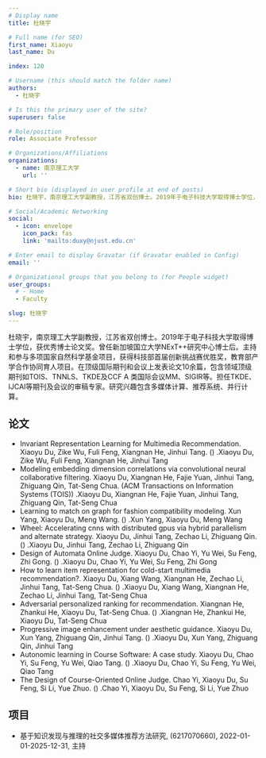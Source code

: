 ```yaml
---
# Display name
title: 杜晓宇

# Full name (for SEO)
first_name: Xiaoyu
last_name: Du

index: 120

# Username (this should match the folder name)
authors:
  - 杜晓宇

# Is this the primary user of the site?
superuser: false

# Role/position 
role: Associate Professor

# Organizations/Affiliations
organizations:
  - name: 南京理工大学
    url: ''

# Short bio (displayed in user profile at end of posts)
bio: 杜晓宇，南京理工大学副教授，江苏省双创博士。2019年于电子科技大学取得博士学位，获优秀博士论文奖。曾任新加坡国立大学NExT++研究中心博士后。主持和参与多项国家自然科学基金项目，获得科技部首届创新挑战赛优胜奖，教育部产学合作协同育人项目。在顶级国际期刊和会议上发表论文10余篇，包含领域顶级期刊如TOIS、TNNLS、TKDE及CCF A 类国际会议MM、SIGIR等。担任TKDE、IJCAI等期刊及会议的审稿专家。研究兴趣包含多媒体计算、推荐系统、并行计算。

# Social/Academic Networking
social:
  - icon: envelope
    icon_pack: fas
    link: 'mailto:duxy@njust.edu.cn'

# Enter email to display Gravatar (if Gravatar enabled in Config)
email: ''

# Organizational groups that you belong to (for People widget)
user_groups:
  # - Home
  - Faculty

slug: 杜晓宇
---
```


杜晓宇，南京理工大学副教授，江苏省双创博士。2019年于电子科技大学取得博士学位，获优秀博士论文奖。曾任新加坡国立大学NExT++研究中心博士后。主持和参与多项国家自然科学基金项目，获得科技部首届创新挑战赛优胜奖，教育部产学合作协同育人项目。在顶级国际期刊和会议上发表论文10余篇，包含领域顶级期刊如TOIS、TNNLS、TKDE及CCF A 类国际会议MM、SIGIR等。担任TKDE、IJCAI等期刊及会议的审稿专家。研究兴趣包含多媒体计算、推荐系统、并行计算。

## 论文
- Invariant Representation Learning for Multimedia Recommendation. Xiaoyu Du, Zike Wu, Fuli Feng, Xiangnan He, Jinhui Tang. () .Xiaoyu Du, Zike Wu, Fuli Feng, Xiangnan He, Jinhui Tang
- Modeling embedding dimension correlations via convolutional neural collaborative filtering. Xiaoyu Du, Xiangnan He, Fajie Yuan, Jinhui Tang, Zhiguang Qin, Tat-Seng Chua. (ACM Transactions on Information Systems (TOIS)) .Xiaoyu Du, Xiangnan He, Fajie Yuan, Jinhui Tang, Zhiguang Qin, Tat-Seng Chua
- Learning to match on graph for fashion compatibility modeling. Xun Yang, Xiaoyu Du, Meng Wang. () .Xun Yang, Xiaoyu Du, Meng Wang
- Wheel: Accelerating cnns with distributed gpus via hybrid parallelism and alternate strategy. Xiaoyu Du, Jinhui Tang, Zechao Li, Zhiguang Qin. () .Xiaoyu Du, Jinhui Tang, Zechao Li, Zhiguang Qin
- Design of Automata Online Judge. Xiaoyu Du, Chao Yi, Yu Wei, Su Feng, Zhi Gong. () .Xiaoyu Du, Chao Yi, Yu Wei, Su Feng, Zhi Gong
- How to learn item representation for cold-start multimedia recommendation?. Xiaoyu Du, Xiang Wang, Xiangnan He, Zechao Li, Jinhui Tang, Tat-Seng Chua. () .Xiaoyu Du, Xiang Wang, Xiangnan He, Zechao Li, Jinhui Tang, Tat-Seng Chua
- Adversarial personalized ranking for recommendation. Xiangnan He, Zhankui He, Xiaoyu Du, Tat-Seng Chua. () .Xiangnan He, Zhankui He, Xiaoyu Du, Tat-Seng Chua
- Progressive image enhancement under aesthetic guidance. Xiaoyu Du, Xun Yang, Zhiguang Qin, Jinhui Tang. () .Xiaoyu Du, Xun Yang, Zhiguang Qin, Jinhui Tang
- Autonomic learning in Course Software: A case study. Xiaoyu Du, Chao Yi, Su Feng, Yu Wei, Qiao Tang. () .Xiaoyu Du, Chao Yi, Su Feng, Yu Wei, Qiao Tang
- The Design of Course-Oriented Online Judge. Chao Yi, Xiaoyu Du, Su Feng, Si Li, Yue Zhuo. () .Chao Yi, Xiaoyu Du, Su Feng, Si Li, Yue Zhuo

## 项目
- 基于知识发现与推理的社交多媒体推荐方法研究, (6217070660), 2022-01-01-2025-12-31, 主持
